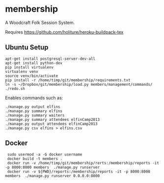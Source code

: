membership
==========

A Woodcraft Folk Session System.


Requires https://github.com/holiture/heroku-buildpack-tex

Ubuntu Setup
------------
    apt-get install postgresql-server-dev-all
    apt-get install python-dev
    pip install virtualenv
    virtualenv venv
    source venv/bin/activate
    pip install -r /home/timp/git/membership/requirements.txt
    ln -s ~/Dropbox/git/membership/load.py members/management/commands/
    ./redo.sh

Enables commands such as:

    ./manage.py output elfins
    ./manage.py summary elfins
    ./manage.py summary waiters
    ./manage.py summary attendees elfinCamp2013
    ./manage.py output attendees elfinCamp2013
    ./manage.py csv elfins > elfins.csv



Docker
------
     sudo usermod -a -G docker username
     docker build -t members .
     docker run -v /home/timp/git/membership/rerts:/membership/reports -it -p 8000:8000 members  ./manage.py runserver
     docker run -v ${PWD}/reports:/membership/reports -it -p 8000:8000 members  ./manage.py runserver 0.0.0.0:8000
 

